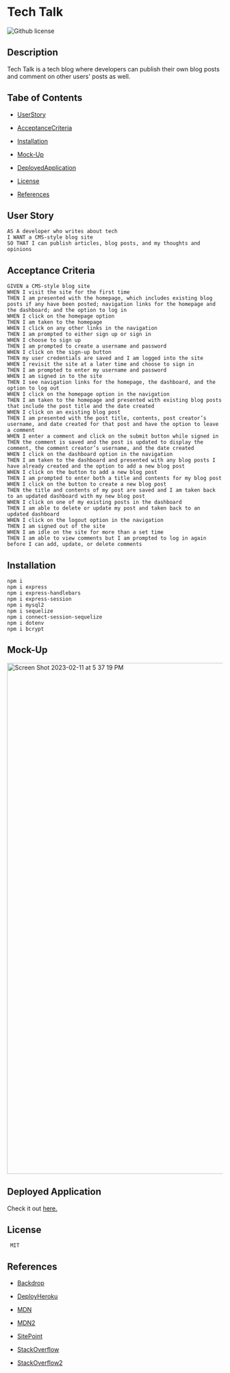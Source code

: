 # Tech Talk
![Github license](https://img.shields.io/badge/license-MIT-blue.svg)

## Description

Tech Talk is a tech blog where developers can publish their own blog posts and comment on other users' posts as well.

## Tabe of Contents

* [UserStory](#user-story)

* [AcceptanceCriteria](#acceptance-criteria)

* [Installation](#installation)

* [Mock-Up](#mock-up)

* [DeployedApplication](#deployed-application)

* [License](#license)

* [References](#references)

## User Story

```
AS A developer who writes about tech
I WANT a CMS-style blog site
SO THAT I can publish articles, blog posts, and my thoughts and opinions
```

## Acceptance Criteria

```
GIVEN a CMS-style blog site
WHEN I visit the site for the first time
THEN I am presented with the homepage, which includes existing blog posts if any have been posted; navigation links for the homepage and the dashboard; and the option to log in
WHEN I click on the homepage option
THEN I am taken to the homepage
WHEN I click on any other links in the navigation
THEN I am prompted to either sign up or sign in
WHEN I choose to sign up
THEN I am prompted to create a username and password
WHEN I click on the sign-up button
THEN my user credentials are saved and I am logged into the site
WHEN I revisit the site at a later time and choose to sign in
THEN I am prompted to enter my username and password
WHEN I am signed in to the site
THEN I see navigation links for the homepage, the dashboard, and the option to log out
WHEN I click on the homepage option in the navigation
THEN I am taken to the homepage and presented with existing blog posts that include the post title and the date created
WHEN I click on an existing blog post
THEN I am presented with the post title, contents, post creator’s username, and date created for that post and have the option to leave a comment
WHEN I enter a comment and click on the submit button while signed in
THEN the comment is saved and the post is updated to display the comment, the comment creator’s username, and the date created
WHEN I click on the dashboard option in the navigation
THEN I am taken to the dashboard and presented with any blog posts I have already created and the option to add a new blog post
WHEN I click on the button to add a new blog post
THEN I am prompted to enter both a title and contents for my blog post
WHEN I click on the button to create a new blog post
THEN the title and contents of my post are saved and I am taken back to an updated dashboard with my new blog post
WHEN I click on one of my existing posts in the dashboard
THEN I am able to delete or update my post and taken back to an updated dashboard
WHEN I click on the logout option in the navigation
THEN I am signed out of the site
WHEN I am idle on the site for more than a set time
THEN I am able to view comments but I am prompted to log in again before I can add, update, or delete comments
```

## Installation

```
npm i
npm i express
npm i express-handlebars
npm i express-session
npm i mysql2
npm i sequelize
npm i connect-session-sequelize
npm i dotenv
npm i bcrypt
```

## Mock-Up

<img width="1192" alt="Screen Shot 2023-02-11 at 5 37 19 PM" src="https://user-images.githubusercontent.com/114205917/218288422-0fa75648-6724-4a54-a3e1-90c839bd13ef.png">

## Deployed Application

Check it out [here.](https://tech-talk-blog-2.herokuapp.com/)

## License 

```
 MIT
``` 

## References

* [Backdrop](https://docs.backdropcms.org/api/backdrop/functions?object_name=&summary=&page=35&order=file_name&sort=asc)

* [DeployHeroku](https://coding-boot-camp.github.io/full-stack/heroku/deploy-with-heroku-and-mysql)

* [MDN](https://developer.mozilla.org/en-US/docs/Web/JavaScript/Reference/Global_Objects/Date/getFullYear)

* [MDN2](https://developer.mozilla.org/en-US/docs/Web/JavaScript/Reference/Statements/async_function)

* [SitePoint](https://www.sitepoint.com/understanding-module-exports-exports-node-js/)

* [StackOverflow](https://stackoverflow.com/questions/11817950/what-is-data-serialization)

* [StackOverflow2](https://stackoverflow.com/questions/27194359/javascript-pluralize-an-english-string)
